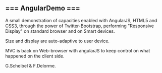 === AngularDemo ===
-------------------

A small demonstration of capacities enabled with AngularJS, HTML5 and CSS3, through the power of Twitter-Bootstrap, 
performing "Responsive Display" on standard browser and on Smart devices.

Size and display are auto-adaptive to user device.

MVC is back on Web-browser with angularJS to keep control on what happened on the client side.



G.Scheibel & F.Delorme.

 